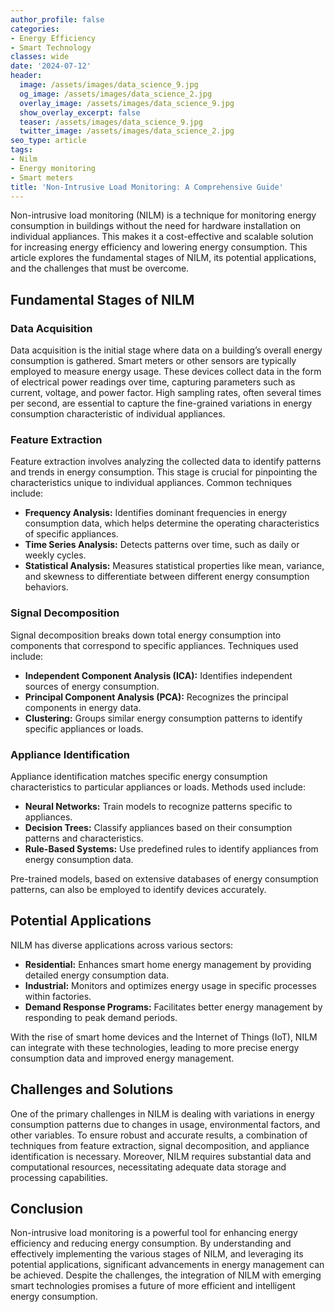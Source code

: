 ```yaml
---
author_profile: false
categories:
- Energy Efficiency
- Smart Technology
classes: wide
date: '2024-07-12'
header:
  image: /assets/images/data_science_9.jpg
  og_image: /assets/images/data_science_2.jpg
  overlay_image: /assets/images/data_science_9.jpg
  show_overlay_excerpt: false
  teaser: /assets/images/data_science_9.jpg
  twitter_image: /assets/images/data_science_2.jpg
seo_type: article
tags:
- Nilm
- Energy monitoring
- Smart meters
title: 'Non-Intrusive Load Monitoring: A Comprehensive Guide'
---
```


Non-intrusive load monitoring (NILM) is a technique for monitoring energy consumption in buildings without the need for hardware installation on individual appliances. This makes it a cost-effective and scalable solution for increasing energy efficiency and lowering energy consumption. This article explores the fundamental stages of NILM, its potential applications, and the challenges that must be overcome.

## Fundamental Stages of NILM

### Data Acquisition

Data acquisition is the initial stage where data on a building’s overall energy consumption is gathered. Smart meters or other sensors are typically employed to measure energy usage. These devices collect data in the form of electrical power readings over time, capturing parameters such as current, voltage, and power factor. High sampling rates, often several times per second, are essential to capture the fine-grained variations in energy consumption characteristic of individual appliances.

### Feature Extraction

Feature extraction involves analyzing the collected data to identify patterns and trends in energy consumption. This stage is crucial for pinpointing the characteristics unique to individual appliances. Common techniques include:

- **Frequency Analysis:** Identifies dominant frequencies in energy consumption data, which helps determine the operating characteristics of specific appliances.
- **Time Series Analysis:** Detects patterns over time, such as daily or weekly cycles.
- **Statistical Analysis:** Measures statistical properties like mean, variance, and skewness to differentiate between different energy consumption behaviors.

### Signal Decomposition

Signal decomposition breaks down total energy consumption into components that correspond to specific appliances. Techniques used include:

- **Independent Component Analysis (ICA):** Identifies independent sources of energy consumption.
- **Principal Component Analysis (PCA):** Recognizes the principal components in energy data.
- **Clustering:** Groups similar energy consumption patterns to identify specific appliances or loads.

### Appliance Identification

Appliance identification matches specific energy consumption characteristics to particular appliances or loads. Methods used include:

- **Neural Networks:** Train models to recognize patterns specific to appliances.
- **Decision Trees:** Classify appliances based on their consumption patterns and characteristics.
- **Rule-Based Systems:** Use predefined rules to identify appliances from energy consumption data.

Pre-trained models, based on extensive databases of energy consumption patterns, can also be employed to identify devices accurately.

## Potential Applications

NILM has diverse applications across various sectors:

- **Residential:** Enhances smart home energy management by providing detailed energy consumption data.
- **Industrial:** Monitors and optimizes energy usage in specific processes within factories.
- **Demand Response Programs:** Facilitates better energy management by responding to peak demand periods.

With the rise of smart home devices and the Internet of Things (IoT), NILM can integrate with these technologies, leading to more precise energy consumption data and improved energy management.

## Challenges and Solutions

One of the primary challenges in NILM is dealing with variations in energy consumption patterns due to changes in usage, environmental factors, and other variables. To ensure robust and accurate results, a combination of techniques from feature extraction, signal decomposition, and appliance identification is necessary. Moreover, NILM requires substantial data and computational resources, necessitating adequate data storage and processing capabilities.

## Conclusion

Non-intrusive load monitoring is a powerful tool for enhancing energy efficiency and reducing energy consumption. By understanding and effectively implementing the various stages of NILM, and leveraging its potential applications, significant advancements in energy management can be achieved. Despite the challenges, the integration of NILM with emerging smart technologies promises a future of more efficient and intelligent energy consumption.
